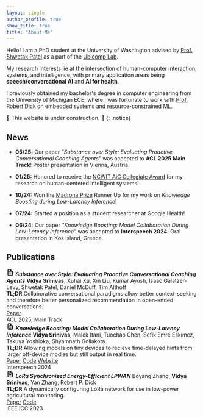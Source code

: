 ```yaml
---
layout: single
author_profile: true
show_title: true
title: "About Me"
---
```


Hello! I am a PhD student at the University of Washington advised by [Prof. Shwetak Patel](https://www.cs.washington.edu/people/faculty/shwetak-patel/) as a part of the [Ubicomp Lab](https://ubicomplab.cs.washington.edu/).

My research interests lie at the intersection of human-computer interaction, systems, and intelligence, with primary application areas being **speech/conversational AI** and **AI for health**.

I previously obtained my bachelor's degree in computer engineering from the University of Michigan ECE, where I was fortunate to work with [Prof. Robert Dick](https://robertdick.org/) on embedded systems and resource-constrained ML.

🚧 This website is under construction. 🚧
{: .notice}

## News
- **05/25:** Our paper _"Substance over Style: Evaluating Proactive Conversational Coaching Agents"_ was accepted to **ACL 2025 Main Track**! Poster presentation in Vienna, Austria.

- **01/25:** Honored to receive the [NCWIT AiC Collegiate Award](https://www.aspirations.org/news/award-programs/ncwit-selects-2025-aic-collegiate-award-recipients) for my research on human-centered intelligent systems!

- **10/24:** Won the [Madrona Prize](https://www.madrona.com/madrona-prize-2024/) Runner Up for my work on _Knowledge Boosting during Low-Latency Inference_!

- **07/24:** Started a position as a student researcher at Google Health!

- **06/24:** Our paper _"Knowledge Boosting: Model Collaboration During Low-Latency Inference"_ was accepted to **Interspeech 2024**! Oral presentation in Kos Island, Greece.


## Publications

<!-- Papers -->
<div class="paper-entry">
  <img src="assets/images/paper-icon.svg" alt="paper icon" width="20em"/>
  <em><b>Substance over Style: Evaluating Proactive Conversational Coaching Agents</b></em>
  <span class="authors">
    <b>Vidya Srinivas</b>, Xuhai Xu, Xin Liu, Kumar Ayush, Isaac Galatzer-Levy, 
    Shwetak Patel, Daniel McDuff, Tim Althoff<br>
    <b>TL;DR</b> Collaborative conversational paradigms allow better context-seeking and therefore better personalized recommendation in open-ended conversations.
  </span>
  <div class="paper-links">
    <a class="btn" href="https://arxiv.org/abs/2503.19328" target="_blank">Paper</a>
  </div>
  <span class="conference-label">ACL 2025, Main Track</span>
</div>

<div class="paper-entry">
  <img src="assets/images/paper-icon.svg" alt="paper icon" width="20em"/>
  <em><b>Knowledge Boosting: Model Collaboration During Low-Latency Inference</b></em>
  <span class="authors">
    <b>Vidya Srinivas</b>, Malek Itani, Tuochao Chen, Sefik Emre Eskimez, Takuya Yoshioka, Shyamnath Gollakota<br>
    <b>TL;DR</b> Allowing models on tiny devices to recieve time-delayed hints from larger off-device modles but still output in real time.
  </span>
  <div class="paper-links">
    <a class="btn" href="https://arxiv.org/abs/2407.11055" target="_blank">Paper</a>
    <a class="btn" href="https://github.com/vysri/knowledge-boosting/" target="_blank">Code</a>
    <a class="btn" href="https://knowledgeboosting.cs.washington.edu/" target="_blank">Website</a>
  </div>
  <span class="conference-label">Interspeech 2024</span>
</div>

<div class="paper-entry">
  <img src="assets/images/paper-icon.svg" alt="paper icon" width="20em"/>
  <em><b>LoRa Synchronized Energy-Efficient LPWAN</b></em>
  <span class="authors">
    Boyang Zhang, <b>Vidya Srinivas</b>, Yan Zhang, Robert P. Dick<br>
    <b>TL;DR</b> A dynamically configuring LoRa network for use in low-power agricultural monitoring.
  </span>
  <div class="paper-links">
    <a class="btn" href="assets/files/zhang2023_lpwan.pdf" target="_blank">Paper</a>
    <a class="btn" href="https://github.com/SEEL-Group/SEEL" target="_blank">Code</a>
  </div>
  <span class="conference-label">IEEE ICC 2023</span>
</div>

